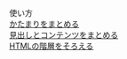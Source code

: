 使い方  
[かたまりをまとめる](かたまりをまとめる.md)  
[見出しとコンテンツをまとめる](見出しとコンテンツをまとめる.md)  
[HTMLの階層をそろえる](htmlの階層をそろえる.md)  
